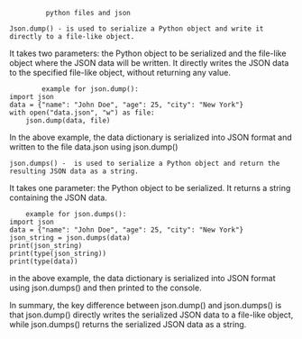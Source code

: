 			 python files and json

	Json.dump() - is used to serialize a Python object and write it directly to a file-like object.
It takes two parameters: the Python object to be serialized and the file-like object where the JSON data will be written.
It directly writes the JSON data to the specified file-like object, without returning any value.

			example for json.dump():
	import json
	data = {"name": "John Doe", "age": 25, "city": "New York"}
	with open("data.json", "w") as file:
    	json.dump(data, file)
In the above example, the data dictionary is serialized into JSON format and written to the file data.json using json.dump()

	json.dumps() -  is used to serialize a Python object and return the resulting JSON data as a string.
It takes one parameter: the Python object to be serialized.
It returns a string containing the JSON data.

		example for json.dumps():
	import json
	data = {"name": "John Doe", "age": 25, "city": "New York"}
	json_string = json.dumps(data)
	print(json_string)
	print(type(json_string))
	print(type(data))

in the above example, the data dictionary is serialized into JSON format using json.dumps() and then printed to the console.

In summary, the key difference between json.dump() and json.dumps() is that json.dump() directly writes the serialized JSON data to a file-like object, while json.dumps() returns the serialized JSON data as a string.
